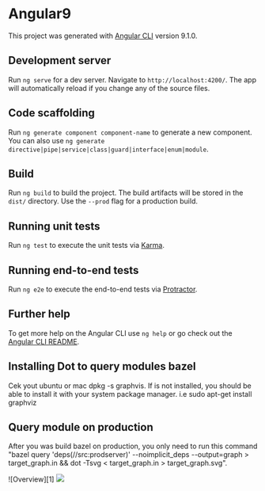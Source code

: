 # Angular9

This project was generated with [Angular CLI](https://github.com/angular/angular-cli) version 9.1.0.

## Development server

Run `ng serve` for a dev server. Navigate to `http://localhost:4200/`. The app will automatically reload if you change any of the source files.

## Code scaffolding

Run `ng generate component component-name` to generate a new component. You can also use `ng generate directive|pipe|service|class|guard|interface|enum|module`.

## Build

Run `ng build` to build the project. The build artifacts will be stored in the `dist/` directory. Use the `--prod` flag for a production build.

## Running unit tests

Run `ng test` to execute the unit tests via [Karma](https://karma-runner.github.io).

## Running end-to-end tests

Run `ng e2e` to execute the end-to-end tests via [Protractor](http://www.protractortest.org/).

## Further help

To get more help on the Angular CLI use `ng help` or go check out the [Angular CLI README](https://github.com/angular/angular-cli/blob/master/README.md).

## Installing Dot to query modules bazel
Cek yout ubuntu or mac dpkg -s graphvis. If is not installed, you should be able to install it with your system package manager. i.e sudo apt-get install graphviz

## Query module on production
After you was build bazel on production, you only need to run this command "bazel query 'deps(//src:prodserver)' --noimplicit_deps --output=graph > target_graph.in && dot -Tsvg < target_graph.in > target_graph.svg". 

![Overview][1]
<img src="./target_graph.svg">